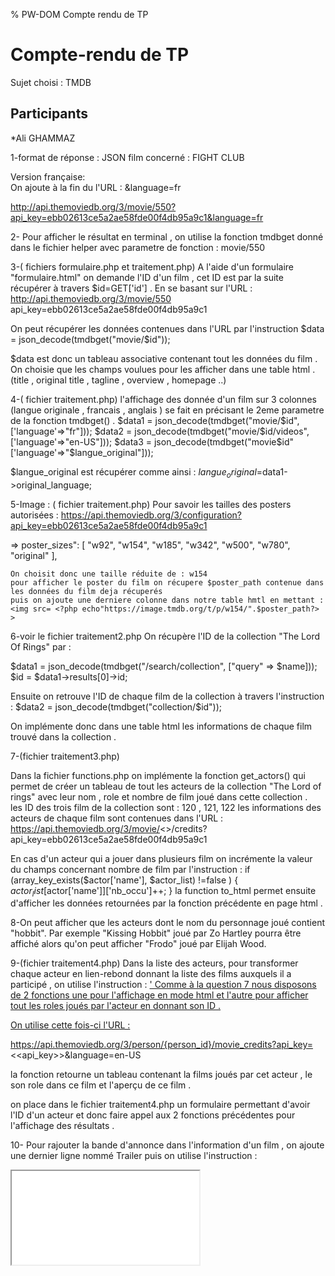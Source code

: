 % PW-DOM  Compte rendu de TP

# Compte-rendu de TP

Sujet choisi : TMDB

## Participants 

*Ali GHAMMAZ

1-format de réponse : JSON 
 film concerné : FIGHT CLUB 
 
 Version française:  
 On ajoute à la fin du l'URL : &language=fr
 
  http://api.themoviedb.org/3/movie/550?api_key=ebb02613ce5a2ae58fde00f4db95a9c1&language=fr

2- Pour afficher le résultat en terminal , on utilise la fonction tmdbget donné dans le fichier helper avec parametre de fonction : movie/550 


3-( fichiers formulaire.php et traitement.php)
A l'aide d'un formulaire "formulaire.html" on demande l'ID d'un film , 
cet ID est par la suite récupérer à travers  $id=GET['id'] . 
En se basant sur l'URL :
  http://api.themoviedb.org/3/movie/550 api_key=ebb02613ce5a2ae58fde00f4db95a9c1 
  
  On peut récupérer les données contenues dans l'URL par l'instruction 
  $data = json_decode(tmdbget("movie/$id"));
  
  $data est donc un tableau associative contenant tout les données du film . On choisie que les champs voulues pour les afficher  dans une table html . (title , original title , tagline , overview , homepage ..)
  
  
 4-( fichier traitement.php)
 l'affichage des donnée d'un film sur 3 colonnes (langue originale , francais , anglais ) se fait en précisant le 2eme parametre de la fonction tmdbget() . 
  $data1 = json_decode(tmdbget("movie/$id",['language'=>"fr"]));
  $data2 = json_decode(tmdbget("movie/$id/videos",['language'=>"en-US"]));
  $data3 = json_decode(tmdbget("movie$id" ['language'=>"$langue_original"]));
  
  $langue_original est récupérer comme ainsi : $langue_original=$data1->original_language;

5-Image : ( fichier traitement.php)
   Pour savoir les tailles des posters autorisées : 
    https://api.themoviedb.org/3/configuration?api_key=ebb02613ce5a2ae58fde00f4db95a9c1
    
  => poster_sizes": [
      "w92",
      "w154",
      "w185",
      "w342",
      "w500",
      "w780",
      "original"
    ],
    
    
    On choisit donc une taille réduite de : w154 
    pour afficher le poster du film on récupere $poster_path contenue dans les données du film deja récuperés 
    puis on ajoute une derniere colonne dans notre table hmtl en mettant : <img src= <?php echo"https://image.tmdb.org/t/p/w154/".$poster_path?> >
    
    
    
  6-voir le fichier traitement2.php 
  On récupère l'ID de la collection "The Lord Of Rings" par : 
  
  $data1 = json_decode(tmdbget("/search/collection", ["query" => $name]));
$id = $data1->results[0]->id;

Ensuite on retrouve l'ID de chaque film de la collection à travers l'instruction : 
$data2 = json_decode(tmdbget("collection/$id"));

On implémente donc dans une table html les informations de chaque film trouvé dans la collection . 


7-(fichier traitement3.php)

 Dans la fichier functions.php on implémente la fonction get_actors()
 qui permet de créer un tableau de tout les acteurs de la collection "The Lord of rings" avec leur nom , role et nombre de film joué dans cette collection .  
  les ID des trois film de la collection sont : 120 , 121, 122 
  les informations des acteurs de chaque film sont contenues dans l'URL 
  : https://api.themoviedb.org/3/movie/<<ID>>/credits?api_key=ebb02613ce5a2ae58fde00f4db95a9c1
  
  En cas d'un acteur qui a jouer dans plusieurs film on incrémente la valeur du champs concernant nombre de film par l'instruction : 
     if (array_key_exists($actor['name'], $actor_list) !=false ) {
                    $actor_list[$actor['name']]['nb_occu']++;
                }
  la function to_html permet ensuite d'afficher les données retournées par la fonction précédente en page html .               
                
 8-On peut afficher que les acteurs dont le nom du personnage joué contient "hobbit". Par exemple "Kissing Hobbit" joué par Zo Hartley pourra être affiché alors qu'on peut afficher "Frodo" joué par Elijah Wood.
 
 9-(fichier traitement4.php) 
 Dans la liste des acteurs, pour transformer chaque acteur en lien-rebond donnant la liste des films auxquels il a participé , on utilise l'instruction : 
 <a href="traitement4.php?id='.$actor['id'].'">'
 Comme à la question 7 nous disposons de 2 fonctions une pour l'affichage en mode html et l'autre pour afficher tout les roles joués par l'acteur en donnant son ID . 
 
 On utilise cette fois-ci l'URL :
 
  https://api.themoviedb.org/3/person/{person_id}/movie_credits?api_key=<<api_key>>&language=en-US
  
  la fonction retourne un tableau contenant la films joués par cet acteur , le son role dans ce film et l'aperçu de ce film . 
  
  on place dans le fichier traitement4.php un formulaire permettant d'avoir l'ID d'un acteur et donc faire appel aux 2 fonctions précédentes pour l'affichage des résultats . 
  
 10- Pour rajouter la bande d'annonce dans l'information d'un film , 
 on ajoute une dernier ligne nommé Trailer puis on utilise l'instruction : 
 
 <iframe src=<?php echo"https://www.youtube.com/embed/".$video_key?>
 
 le paramètre $video_key est récupéré lors du chargement des données $data du film en question ,  en utilisant: 
 
 $video_key= $data->results[0]->key;
 
 
    
    
  
  
 
 
  


 

  
  

   

